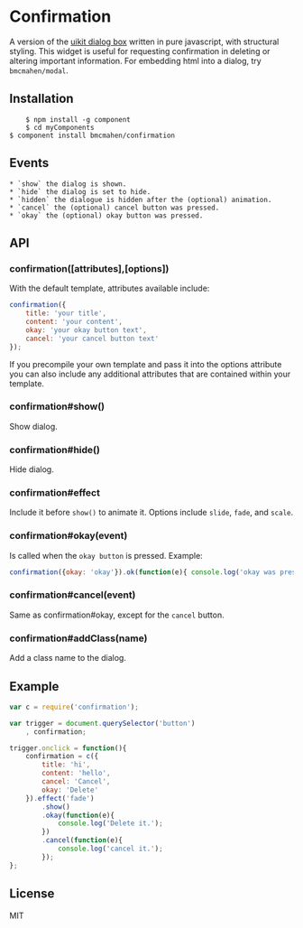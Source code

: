 
# Confirmation

  A version of the [uikit dialog box](https://github.com/component/dialog) written in pure javascript, with structural styling. This widget is useful for requesting confirmation in deleting or altering important information. For embedding html into a dialog, try `bmcmahen/modal`. 

## Installation
		
		$ npm install -g component
		$ cd myComponents
    $ component install bmcmahen/confirmation

## Events

	* `show` the dialog is shown. 
	* `hide` the dialog is set to hide. 
	* `hidden` the dialogue is hidden after the (optional) animation.
	* `cancel` the (optional) cancel button was pressed.
	* `okay` the (optional) okay button was pressed.

## API

### confirmation([attributes],[options])
With the default template, attributes available include:
```javascript
confirmation({
	title: 'your title',
	content: 'your content',
	okay: 'your okay button text',
	cancel: 'your cancel button text'
});
```
If you precompile your own template and pass it into the options attribute you can also include any additional attributes that are contained within your template. 

### confirmation#show()

Show dialog. 

### confirmation#hide()

Hide dialog.

### confirmation#effect

Include it before `show()` to animate it. Options include `slide`, `fade`, and `scale`. 

### confirmation#okay(event)

Is called when the `okay button` is pressed. Example:
```javascript
confirmation({okay: 'okay'}).ok(function(e){ console.log('okay was pressed ')});
```

### confirmation#cancel(event)

Same as confirmation#okay, except for the `cancel` button.

### confirmation#addClass(name)

Add a class name to the dialog. 

## Example

```javascript
var c = require('confirmation');

var trigger = document.querySelector('button')
	, confirmation; 

trigger.onclick = function(){
	confirmation = c({
		title: 'hi',
		content: 'hello',
		cancel: 'Cancel',
		okay: 'Delete'
	}).effect('fade')
		.show()
		.okay(function(e){
			console.log('Delete it.');
		})
		.cancel(function(e){
			console.log('cancel it.');
		}); 
};
```


## License

  MIT
